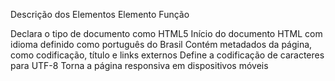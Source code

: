 Descrição dos Elementos
Elemento	Função
<!DOCTYPE html>	Declara o tipo de documento como HTML5
<html lang="pt-BR">	Início do documento HTML com idioma definido como português do Brasil
<head>	Contém metadados da página, como codificação, título e links externos
<meta charset="UTF-8">	Define a codificação de caracteres para UTF-8
<meta name="viewport"...>	Torna a página responsiva em dispositivos móveis
<title>	Define o título que aparece na aba do navegador
<link rel="stylesheet"...>	Conecta o HTML a um arquivo CSS externo
<body>	Contém todo o conteúdo visível da página
<header>	Representa o cabeçalho do site, com título e menu
<nav>	Seção de navegação, com links de páginas ou seções
<main>	Contém o conteúdo principal da página
<section>	Delimita uma seção de conteúdo
<footer>	Rodapé da página com informações complementares
